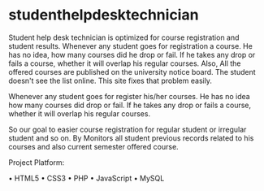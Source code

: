 # studenthelpdesktechnician
Student help desk technician is optimized for course registration and student results. Whenever any student goes for registration a course. He has no idea, how many courses did he drop or fail. If he takes any drop or fails a course, whether it will overlap his regular courses. Also, All the offered courses are published on the university notice board. The student doesn't see the list online. This site fixes that problem easily. 


Whenever any student goes for register his/her courses. He has no idea how many courses did drop or fail. If he takes any drop or fails a course, whether it will overlap his regular courses.

So our goal to easier course registration for regular student or irregular student and so on. By Monitors all student previous records related to his courses and also current semester offered course.

Project Platform:

•	HTML5
•	CSS3
•	PHP
•	JavaScript
•	MySQL

